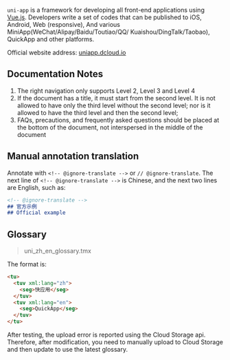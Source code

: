 `uni-app` is a framework for developing all front-end applications using [Vue.js](https://vuejs.org/). Developers write a set of codes that can be published to iOS, Android, Web (responsive), And various MiniApp(WeChat/Alipay/Baidu/Toutiao/QQ/ Kuaishou/DingTalk/Taobao), QuickApp and other platforms.

Official website address: [uniapp.dcloud.io](https://uniapp.dcloud.io)

## Documentation Notes

1. The right navigation only supports Level 2, Level 3 and Level 4
2. If the document has a title, it must start from the second level. It is not allowed to have only the third level without the second level; nor is it allowed to have the third level and then the second level;
3. FAQs, precautions, and frequently asked questions should be placed at the bottom of the document, not interspersed in the middle of the document

## Manual annotation translation

Annotate with `<!-- @ignore-translate -->` or `// @ignore-translate`.
The next line of `<!-- @ignore-translate -->` is Chinese, and the next two lines are English, such as:

```md
<!-- @ignore-translate -->
## 官方示例
## Official example
```

## Glossary

> uni_zh_en_glossary.tmx

The format is:
```html
<tu>
  <tuv xml:lang="zh">
    <seg>快应用</seg>
  </tuv>
  <tuv xml:lang="en">
    <seg>QuickApp</seg>
  </tuv>
</tu>
```

After testing, the upload error is reported using the Cloud Storage api. Therefore, after modification, you need to manually upload to Cloud Storage and then update to use the latest glossary.
